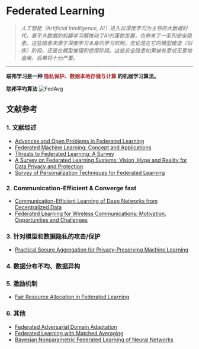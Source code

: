 # Federated Learning

>*人工智能（Artificial Intelligence, AI）进入以深度学习为主导的大数据时代，基于大数据的机器学习既推动了AI的蓬勃发展，也带来了一系列安全隐患。这些隐患来源于深度学习本身的学习机制，无论是在它的模型建造（训练）阶段，还是在模型推理和使用阶段。这些安全隐患如果被有意或无意地滥用，后果将十分严重。*
---

**联邦学习是一种 <font color=#B22222>隐私保护、数据本地存储与计算</font> 的机器学习算法。**

**联邦平均算法**
![FedAvg](https://pbs.twimg.com/media/Ek2VKz_UYAApvfG?format=jpg&name=small)

## 文献参考  
### 1. 文献综述
* [Advances and Open Problems in Federated Learning](https://arxiv.org/pdf/1912.04977.pdf)
* [Federated Machine Learning: Concept and Applications](https://arxiv.org/pdf/1902.04885.pdf)
* [Threats to Federated Learning: A Survey](https://arxiv.org/pdf/2003.02133.pdf)
* [A Survey on Federated Learning Systems: Vision, Hype and Reality for Data Privacy and Protection](https://link.zhihu.com/?target=https%3A//arxiv.org/pdf/1907.09693v3.pdf)
* [Survey of Personalization Techniques for Federated Learning](https://arxiv.org/pdf/2003.08673.pdf)
  
### 2. Communication-Efficient & Converge fast
* [Communication-Efficient Learning of Deep Networks from Decentralized Data](https://arxiv.org/pdf/1602.05629.pdf) 
* [Federated Learning for Wireless Communications: Motivation, Opportunities and Challenges](https://arxiv.org/pdf/1908.06847v3.pdf)
### 3. 针对模型和数据隐私的攻击/保护
* [Practical Secure Aggregation for Privacy-Preserving Machine Learning](https://eprint.iacr.org/2017/281.pdf)
### 4. 数据分布不均、数据异构
### 5. 激励机制
* [Fair Resource Allocation in Federated Learning](https://arxiv.org/pdf/1905.10497v1.pdf)
### 6. 其他
* [Federated Adversarial Domain Adaptation](https://arxiv.org/abs/1911.02054)
* [Federated Learning with Matched Averaging](https://arxiv.org/abs/2002.06440)
* [Bayesian Nonparametric Federated Learning of Neural Networks](https://arxiv.org/abs/1905.12022v1)
